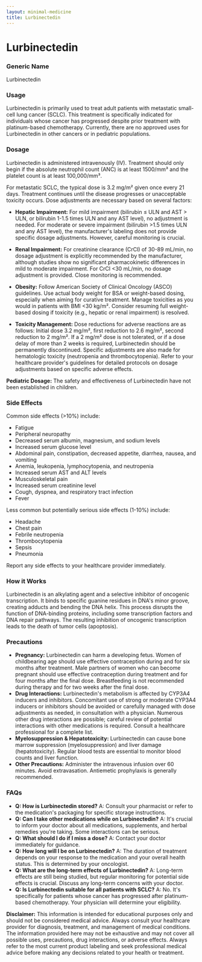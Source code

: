 ```yaml
---
layout: minimal-medicine
title: Lurbinectedin
---
```


# Lurbinectedin
### Generic Name
Lurbinectedin

### Usage
Lurbinectedin is primarily used to treat adult patients with metastatic small-cell lung cancer (SCLC).  This treatment is specifically indicated for individuals whose cancer has progressed despite prior treatment with platinum-based chemotherapy.  Currently, there are no approved uses for Lurbinectedin in other cancers or in pediatric populations.

### Dosage
Lurbinectedin is administered intravenously (IV).  Treatment should only begin if the absolute neutrophil count (ANC) is at least 1500/mm³ and the platelet count is at least 100,000/mm³.

For metastatic SCLC, the typical dose is 3.2 mg/m² given once every 21 days.  Treatment continues until the disease progresses or unacceptable toxicity occurs.  Dose adjustments are necessary based on several factors:

* **Hepatic Impairment:** For mild impairment (bilirubin ≤ ULN and AST > ULN, or bilirubin 1-1.5 times ULN and any AST level), no adjustment is needed.  For moderate or severe impairment (bilirubin >1.5 times ULN and any AST level), the manufacturer's labeling does not provide specific dosage adjustments.  However, careful monitoring is crucial.

* **Renal Impairment:**  For creatinine clearance (CrCl) of 30-89 mL/min, no dosage adjustment is explicitly recommended by the manufacturer, although studies show no significant pharmacokinetic differences in mild to moderate impairment.  For CrCl <30 mL/min, no dosage adjustment is provided.  Close monitoring is recommended.

* **Obesity:**  Follow American Society of Clinical Oncology (ASCO) guidelines. Use actual body weight for BSA or weight-based dosing, especially when aiming for curative treatment. Manage toxicities as you would in patients with BMI <30 kg/m².  Consider resuming full weight-based dosing if toxicity (e.g., hepatic or renal impairment) is resolved.

* **Toxicity Management:** Dose reductions for adverse reactions are as follows:  Initial dose 3.2 mg/m², first reduction to 2.6 mg/m², second reduction to 2 mg/m².  If a 2 mg/m² dose is not tolerated, or if a dose delay of more than 2 weeks is required, Lurbinectedin should be permanently discontinued.  Specific adjustments are also made for hematologic toxicity (neutropenia and thrombocytopenia).  Refer to your healthcare provider's guidelines for detailed protocols on dosage adjustments based on specific adverse effects.

**Pediatric Dosage:** The safety and effectiveness of Lurbinectedin have not been established in children.


### Side Effects
Common side effects (>10%) include:

* Fatigue
* Peripheral neuropathy
* Decreased serum albumin, magnesium, and sodium levels
* Increased serum glucose level
* Abdominal pain, constipation, decreased appetite, diarrhea, nausea, and vomiting
* Anemia, leukopenia, lymphocytopenia, and neutropenia
* Increased serum AST and ALT levels
* Musculoskeletal pain
* Increased serum creatinine level
* Cough, dyspnea, and respiratory tract infection
* Fever


Less common but potentially serious side effects (1-10%) include:

* Headache
* Chest pain
* Febrile neutropenia
* Thrombocytopenia
* Sepsis
* Pneumonia

Report any side effects to your healthcare provider immediately.


### How it Works
Lurbinectedin is an alkylating agent and a selective inhibitor of oncogenic transcription.  It binds to specific guanine residues in DNA's minor groove, creating adducts and bending the DNA helix. This process disrupts the function of DNA-binding proteins, including some transcription factors and DNA repair pathways.  The resulting inhibition of oncogenic transcription leads to the death of tumor cells (apoptosis).


### Precautions
* **Pregnancy:** Lurbinectedin can harm a developing fetus.  Women of childbearing age should use effective contraception during and for six months after treatment.  Male partners of women who can become pregnant should use effective contraception during treatment and for four months after the final dose.  Breastfeeding is not recommended during therapy and for two weeks after the final dose.
* **Drug Interactions:** Lurbinectedin's metabolism is affected by CYP3A4 inducers and inhibitors.  Concomitant use of strong or moderate CYP3A4 inducers or inhibitors should be avoided or carefully managed with dose adjustments as needed, in consultation with a physician. Numerous other drug interactions are possible; careful review of potential interactions with other medications is required. Consult a healthcare professional for a complete list.
* **Myelosuppression & Hepatotoxicity:** Lurbinectedin can cause bone marrow suppression (myelosuppression) and liver damage (hepatotoxicity). Regular blood tests are essential to monitor blood counts and liver function.
* **Other Precautions:**  Administer the intravenous infusion over 60 minutes. Avoid extravasation.  Antiemetic prophylaxis is generally recommended.


### FAQs

* **Q: How is Lurbinectedin stored?** A: Consult your pharmacist or refer to the medication's packaging for specific storage instructions.
* **Q: Can I take other medications while on Lurbinectedin?** A:  It's crucial to inform your doctor about all medications, supplements, and herbal remedies you're taking. Some interactions can be serious.
* **Q: What should I do if I miss a dose?** A: Contact your doctor immediately for guidance.
* **Q: How long will I be on Lurbinectedin?** A: The duration of treatment depends on your response to the medication and your overall health status. This is determined by your oncologist.
* **Q: What are the long-term effects of Lurbinectedin?** A: Long-term effects are still being studied, but regular monitoring for potential side effects is crucial.  Discuss any long-term concerns with your doctor.
* **Q: Is Lurbinectedin suitable for all patients with SCLC?** A:  No. It's specifically for patients whose cancer has progressed after platinum-based chemotherapy.  Your physician will determine your eligibility.


**Disclaimer:** This information is intended for educational purposes only and should not be considered medical advice.  Always consult your healthcare provider for diagnosis, treatment, and management of medical conditions.  The information provided here may not be exhaustive and may not cover all possible uses, precautions, drug interactions, or adverse effects. Always refer to the most current product labeling and seek professional medical advice before making any decisions related to your health or treatment.
